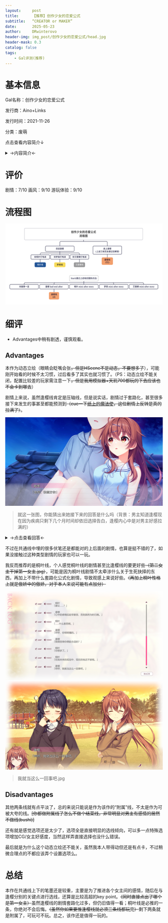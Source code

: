 ```yaml
---
layout:     post
title:      【推荐】创作少女的恋爱公式
subtitle:   “CREATOR or MAKER”
date:       2025-05-23
author:     DRwinterovo
header-img: img_post/创作少女的恋爱公式/head.jpg
header-mask: 0.3
catalog: false
tags:
    - Gal评测(推荐)
---
```


# 基本信息

Gal名称：创作少女的恋爱公式

发行商：Aino+Links

发行时间：2021-11-26

分类：废萌

点击查看内容简介↓

<details>
<summary>→内容简介←</summary>

<div markdown="1">

> 从今年开始搬到表妹家寄宿的主人公·镜寿季<br>寿季前往东京，其实心里还有一个秘密。<br><br>那就是，找回失去的作为创作者的力量——<br><br>曾经，寿季有一位青梅竹马少女。<br>她的名字，是彩濑逢樱<br><br>两人从小就很亲密，在创作上亦是良好的竞争关系。<br>然而，随着年龄的增长，寿季意识到自己与逢樱的不同之处。<br>此后，逢樱因为家庭原因搬到了东京。<br><br>分别的寿季和逢樱写信交流近况，<br>互赠彼此所写的小说。<br>但是，升学后逢樱突然失去了联系。<br><br>尽管如此，寿季仍坚持着创作，制作同人游戏，<br>并且在轻小说业界实现了商业出道。<br><br>顺利成长为创作者的寿季，<br>半年前因为某件事而遇到了低谷。<br>与同年的作家们一起生活的话，<br>说不定能够激发灵感、脱离低谷，寿季如此想着。<br>于是，他决定入读东京聚集着各领域创作者的私立才华学园<br><br>——然后，春天。<br>顺利考上才华学园的寿季前往了东京，与逢樱偶然地重逢了。

</div>
</details>

# 评价
剧情：7/10 画风：9/10 游玩体验：9/10

# 流程图

![](img_post/创作少女的恋爱公式/流程图.png)

# 细评

* Advantages中稍有剧透，谨慎观看。

## Advantages

本作为动态立绘（眼睛会眨嘴会张~~，但是HScene不是动态，不要想多了~~），可能刚开始看的时候不太习惯，过后看多了其实也就习惯了。（PS：动态立绘不能关闭，配置比较差的玩家需注意一下~~，但是我用模拟器+天玑700都玩的下去应该也不会卡到哪去~~）

剧情上来说，虽然逢樱线肯定是压轴线，但是说实话，剧情过于套路化，甚至很多接下来发生的事甚至都能预测到~~（cue一下[纸上的魔法使](https://drwinterqwq.github.io/2025/04/05/%E7%BA%B8%E4%B8%8A%E9%AD%94%E6%B3%95%E4%BD%BF/)，这位剧情上反转是真的拉满了）~~。

![](img_post/创作少女的恋爱公式/1.jpg)

> 就这一张图，你能猜出来她接下来的回答是什么吗（背景：男主知道逢樱现在因为疾病只剩下几个月时间却依旧选择告白，逢樱内心中是对男主好感拉满的）

<details>
<summary>→点击查看回答←</summary>

<div markdown="1">

![](img_post/创作少女的恋爱公式/2.jpg)

> 你猜对了吗，是不是很简单就猜出来答案了

</div>
</details>

不过在共通线中埋的很多伏笔还是都能对的上后面的剧情，也算是挺不错的了，如果没接触过这种类型剧情的玩家也可以一玩。

我反而推荐的是桐叶线，个人感觉桐叶线的剧情甚至比逢樱线的要更好些~~（第二女主干掉第一女主.jpg）~~，可能是因为桐叶线剧情不太牵涉什么关于生死抉择的东西，再加上不带什么套路化公式化剧情，导致观感上来说好些。~~（再加上桐叶性格上就是傲娇中的傲娇，对于本人来说可能有点加分）~~

![](img_post/创作少女的恋爱公式/3.jpg)
![](img_post/创作少女的恋爱公式/4.jpg)

> 我就当这么一回事吧.jpg

## Disadvantages

其他两条线就有点平淡了，总的来说只能说是作为该作的“附属”线，不太是作为可被大夸的线。~~[你都做附属线了怎么不做个结菜线，非常明显对男主有感情的居然不做线(bushi)]~~

还有就是感觉选项还是太少了，选项全是直接明显的选线倾向，可以多一点特殊选项增加CG/女主好感度，当然这样弄直接选择也没什么错误。

最后就是为什么这个动态立绘还不能关，虽然我本人带得动但还是有点卡，不过稍微合理点的不都应该弄个设置选项么。

# 总结

本作在共通线上下的笔墨还是较重，主要是为了推进各个女主间的感情，随后在与逢樱分别的关键点进行选线，还算是比较高超的key point。~~（同时直接点出了哪个是第一女主）~~虽然逢樱线的剧情套路化过多，但仍旧值得一看；桐叶线是必推的一条，你绝对不会后悔。~~（虽然你如果要推逢樱线就必须三条线都玩完）~~剩下两条就是附属了，可玩可不玩。总之，该作还是值得一玩的。